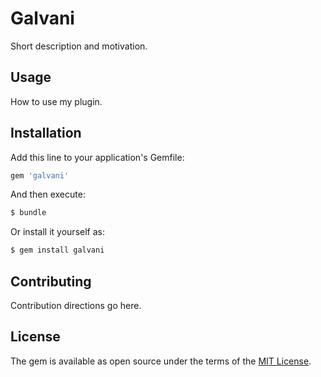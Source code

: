 # Galvani
Short description and motivation.

## Usage
How to use my plugin.

## Installation
Add this line to your application's Gemfile:

```ruby
gem 'galvani'
```

And then execute:
```bash
$ bundle
```

Or install it yourself as:
```bash
$ gem install galvani
```

## Contributing
Contribution directions go here.

## License
The gem is available as open source under the terms of the [MIT License](https://opensource.org/licenses/MIT).
